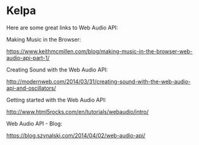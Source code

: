 # Kelpa

Here are some great links to Web Audio API:

Making Music in the Browser:

<https://www.keithmcmillen.com/blog/making-music-in-the-browser-web-audio-api-part-1/>

Creating Sound with the Web Audio API:

<http://modernweb.com/2014/03/31/creating-sound-with-the-web-audio-api-and-oscillators/>

Getting started with the Web Audio API:

<http://www.html5rocks.com/en/tutorials/webaudio/intro/>

Web Audio API - Blog:

<https://blog.szynalski.com/2014/04/02/web-audio-api/>